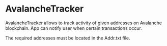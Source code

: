 # AvalancheTracker

AvalancheTracker allows to track activity of given addresses on Avalanche blockchain.
App сan notify user when certain transactions occur.

The required addresses must be located in the Addr.txt file.
